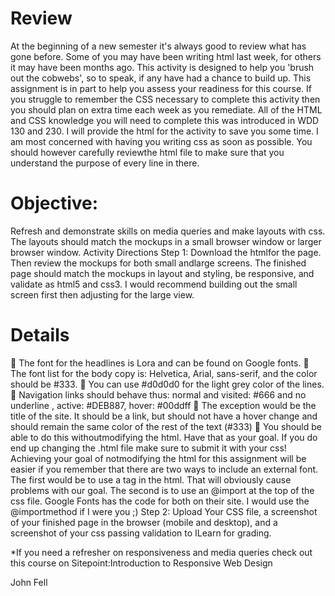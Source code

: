 # Review
At the beginning of a new semester it's always good to review what has gone before. Some of you may have been writing html last week, for others it may have been months ago. This activity is designed to help you 'brush out the cobwebs', so to speak, if any have had a chance to build up.
This assignment is in part to help you assess your readiness for this course. If you struggle to remember the CSS necessary to complete this activity then you should plan on extra time each week as you remediate. All of the HTML and CSS knowledge you will need to complete this was introduced in WDD 130 and 230.
I will provide the html for the activity to save you some time. I am most concerned with having you writing css as soon as possible. You should however carefully reviewthe html file to make sure that you understand the purpose of every line in there.

# Objective:

Refresh and demonstrate skills on media queries and make layouts with css. The layouts should match the mockups in a small browser window or larger browser window.
Activity Directions
Step 1:  Download the htmlfor the page. Then review the mockups for both small andlarge screens. The finished page should match the mockups in layout and styling, be responsive, and validate as html5 and css3. I would recommend building out the small screen first then adjusting for the large view.

# Details
	The font for the headlines is Lora and can be found on Google fonts.
	The font list for the body copy is: Helvetica, Arial, sans-serif, and the color should be #333.
	You can use #d0d0d0 for the light grey color of the lines.
	Navigation links should behave thus: normal and visited: #666 and no underline , active: #DEB887, hover: #00ddff
	The exception would be the title of the site. It should be a link, but should not have a hover change and should remain the same color of the rest of the text (#333)
	You should be able to do this withoutmodifying the html. Have that as your goal. If you do end up changing the .html file make sure to submit it with your css!
Achieving your goal of notmodifying the html for this assignment will be easier if you remember that there are two ways to include an external font. The first would be to use a <link>tag in the html. That will obviously cause problems with our goal.
The second is to use an @import at the top of the css file.
Google Fonts has the code for both on their site. I would use the @importmethod if I were you ;)
Step 2:  Upload Your CSS file, a screenshot of your finished page in the browser (mobile and desktop), and a screenshot of your css passing validation to ILearn for grading.
 
*If you need a refresher on responsiveness and media queries check out this course on Sitepoint:Introduction to Responsive Web Design

John Fell
